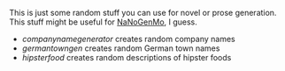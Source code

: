 This is just some random stuff you can use for novel or prose generation. 
This stuff might be useful for [NaNoGenMo](https://github.com/NaNoGenMo/), I guess.

- _companynamegenerator_ creates random company names
- _germantowngen_ creates random German town names
- _hipsterfood_ creates random descriptions of hipster foods
